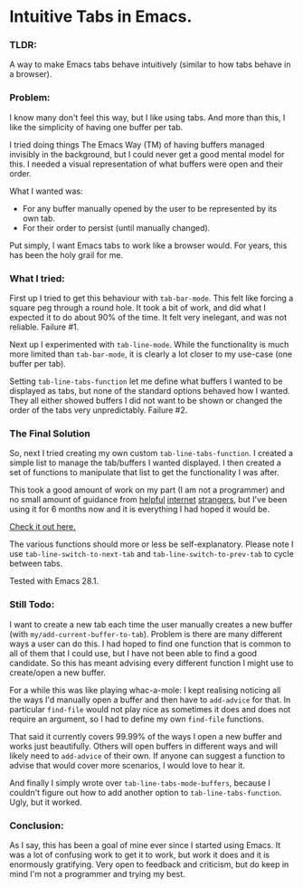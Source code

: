 # Intuitive Tabs in Emacs.

### TLDR:

A way to make Emacs tabs behave intuitively (similar to how tabs behave in a browser).


### Problem:

I know many don't feel this way, but I like using tabs. And more than this, I like the simplicity of having one buffer per tab.

I tried doing things The Emacs Way (TM) of having buffers managed invisibly in the background, but I could never get a good mental model for this. I needed a visual representation of what buffers were open and their order.

What I wanted was:

-   For any buffer manually opened by the user to be represented by its own tab.
-   For their order to persist (until manually changed).

Put simply, I want Emacs tabs to work like a browser would. For years, this has been the holy grail for me.


### What I tried:

First up I tried to get this behaviour with `tab-bar-mode`. This felt like forcing a square peg through a round hole. It took a bit of work, and did what I expected it to do about 90% of the time. It felt very inelegant, and was not reliable. Failure #1. 

Next up I experimented with `tab-line-mode`. While the functionality is much more limited than `tab-bar-mode`, it is clearly a lot closer to my use-case (one buffer per tab).

Setting `tab-line-tabs-function` let me define what buffers I wanted to be displayed as tabs, but none of the standard options behaved how I wanted. They all either showed buffers I did not want to be shown or changed the order of the tabs very unpredictably. Failure #2.


### The Final Solution

So, next I tried creating my own custom `tab-line-tabs-function`. I created a simple list to manage the tab/buffers I wanted displayed. I then created a set of functions to manipulate that list to get the functionality I was after.

This took a good amount of work on my part (I am not a programmer) and no small amount of guidance from  [helpful](https://www.reddit.com/r/emacs/comments/qdf1hv/can_i_force_each_buffer_to_use_its_own_tab/) [internet](https://stackoverflow.com/questions/69950296/what-is-the-correct-way-to-edit-an-in-built-function) [strangers](https://stackoverflow.com/questions/70042843/how-to-advice-add-a-function-with-no-arguments-to-a-function-that-takes-argument), but I've been using it for 6 months now and it is everything I had hoped it would be. 

[Check it out here.](https://github.com/thread314/my-tab-line-mode)

The various functions should more or less be self-explanatory. Please note I use `tab-line-switch-to-next-tab` and `tab-line-switch-to-prev-tab` to cycle between tabs.

Tested with Emacs 28.1. 


### Still Todo:

I want to create a new tab each time the user manually creates a new buffer (with `my/add-current-buffer-to-tab`). Problem is there are many different ways a user can do this. I had hoped to find one function that is common to all of them that I could use, but I have not been able to find a good candidate. So this has meant advising every different function I might use to create/open a new buffer.

For a while this was like playing whac-a-mole: I kept realising noticing all the ways I'd manually open a buffer and then have to `add-advice` for that. In particular `find-file` would not play nice as sometimes it does and does not require an argument, so I had to define my own `find-file` functions.

That said it currently covers 99.99% of the ways I open a new buffer and works just beautifully. Others will open buffers in different ways and will likely need to `add-advice` of their own. If anyone can suggest a function to advise that would cover more scenarios, I would love to hear it. 

And finally I simply wrote over `tab-line-tabs-mode-buffers`, because I couldn't figure out how to add another option to `tab-line-tabs-function`. Ugly, but it worked. 


### Conclusion:

As I say, this has been a goal of mine ever since I started using Emacs. It was a lot of confusing work to get it to work, but work it does and it is enormously gratifying. Very open to feedback and criticism, but do keep in mind I'm not a programmer and trying my best. 
